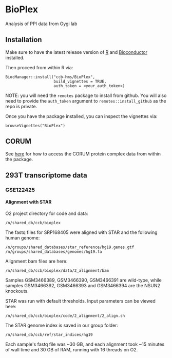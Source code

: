 # BioPlex
Analysis of PPI data from Gygi lab

## Installation

Make sure to have the latest release version of 
[R](https://cran.r-project.org/) and 
[Bioconductor](https://bioconductor.org/install/) installed.

Then proceed from within R via:

```
BiocManager::install("ccb-hms/BioPlex", 
                     build_vignettes = TRUE,
                     auth_token = <your_auth_token>)
```

NOTE: you will need the `remotes` package to install from github. 
You will also need to provide the `auth_token` argument to 
`remotes::install_github` as the repo is private.        

Once you have the package installed, you can inspect the vignettes via:

```
browseVignettes("BioPlex")
```

## CORUM

See [here](https://github.com/ccb-hms/BioPlex/blob/0ca36e34957a4e7b0d34ee66915e5f4e5989cee4/vignettes/BioPlex.Rmd#L16) for how to access the CORUM protein complex data from within the package.

## 293T transcriptome data

### GSE122425 

#### Alignment with STAR

O2 project directory for code and data:

`/n/shared_db/ccb/bioplex`

The fastq files for SRP168405 were aligned with STAR and the following human genome:

`/n/groups/shared_databases/star_reference/hg19.genes.gtf
/n/groups/shared_databases/genomes/hg19.fa`

Alignment bam files are here: 

`/n/shared_db/ccb/bioplex/data/2_alignment/bam`

Samples GSM3466389, GSM3466390, GSM3466391 are wild-type, while samples GSM3466392, GSM3466393 and GSM3466394 are the NSUN2 knockouts.

STAR was run with default thresholds. Input parameters can be viewed here: 

`/n/shared_db/ccb/bioplex/code/2_alignment/2_align.sh`

The STAR genome index is saved in our group folder: 

`/n/shared_db/ccb/ref/star_indices/hg19`

Each sample's fastq file was ~30 GB, and each alignment took ~15 minutes of wall time and 30 GB of RAM, running with 16 threads on O2.


